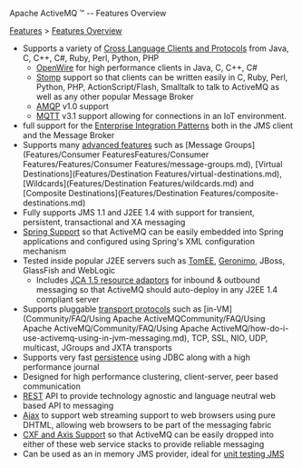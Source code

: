 Apache ActiveMQ ™ -- Features Overview 

[Features](features.md) > [Features Overview](features-overview.md)


*   Supports a variety of [Cross Language Clients and Protocols](Connectivity/cross-language-clients.md) from Java, C, C++, C#, Ruby, Perl, Python, PHP
    *   [OpenWire](Connectivity/Protocols/openwire.md) for high performance clients in Java, C, C++, C#
    *   [Stomp](Connectivity/Protocols/stomp.md) support so that clients can be written easily in C, Ruby, Perl, Python, PHP, ActionScript/Flash, Smalltalk to talk to ActiveMQ as well as any other popular Message Broker
    *   [AMQP](Connectivity/Protocols/amqp.md) v1.0 support
    *   [MQTT](Connectivity/ProtocolsConnectivity/Protocols/Connectivity/Protocols/mqtt.md) v3.1 support allowing for connections in an IoT environment.
*   full support for the [Enterprise Integration Patterns](Features/enterprise-integration-patterns.md) both in the JMS client and the Message Broker
*   Supports many [advanced features](features.md) such as [Message Groups](Features/Consumer FeaturesFeatures/Consumer Features/Features/Consumer Features/message-groups.md), [Virtual Destinations](Features/Destination Features/virtual-destinations.md), [Wildcards](Features/Destination Features/wildcards.md) and [Composite Destinations](Features/Destination Features/composite-destinations.md)
*   Fully supports JMS 1.1 and J2EE 1.4 with support for transient, persistent, transactional and XA messaging
*   [Spring Support](Connectivity/Containers/spring-Community/support.md) so that ActiveMQ can be easily embedded into Spring applications and configured using Spring's XML configuration mechanism
*   Tested inside popular J2EE servers such as [TomEE](http://tomee.apache.org/), [Geronimo](http://geronimo.apache.org/), JBoss, GlassFish and WebLogic
    *   Includes [JCA 1.5 resource adaptors](Connectivity/ContainersConnectivity/Containers/Connectivity/Containers/resource-adapter.md) for inbound & outbound messaging so that ActiveMQ should auto-deploy in any J2EE 1.4 compliant server
*   Supports pluggable [transport protocols](FeaturesFeatures/Features/uri-Connectivity/protocols.md) such as [in-VM](Community/FAQ/Using Apache ActiveMQCommunity/FAQ/Using Apache ActiveMQ/Community/FAQ/Using Apache ActiveMQ/how-do-i-use-activemq-using-in-jvm-messaging.md), TCP, SSL, NIO, UDP, multicast, JGroups and JXTA transports
*   Supports very fast [persistence](Features/persistence.md) using JDBC along with a high performance journal
*   Designed for high performance clustering, client-server, peer based communication
*   [REST](Connectivity/ProtocolsConnectivity/Protocols/Connectivity/Protocols/rest.md) API to provide technology agnostic and language neutral web based API to messaging
*   [Ajax](Connectivity/ajax.md) to support web streaming support to web browsers using pure DHTML, allowing web browsers to be part of the messaging fabric
*   [CXF and Axis Support](axis-and-cxf-CommunityCommunity/Community/support.md) so that ActiveMQ can be easily dropped into either of these web service stacks to provide reliable messaging
*   Can be used as an in memory JMS provider, ideal for [unit testing JMS](Community/FAQ/JMSCommunity/FAQ/JMS/Community/FAQ/JMS/how-to-unit-test-jms-code.md)

